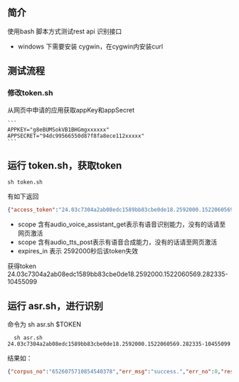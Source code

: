 ## 简介

使用bash 脚本方式测试rest api 识别接口

- windows 下需要安装 cygwin，在cygwin内安装curl



## 测试流程

### 修改token.sh

从网页中申请的应用获取appKey和appSecret

```
​```
APPKEY="g8eBUMSokVB1BHGmgxxxxxx"
APPSECRET="94dc99566550d87f8fa8ece112xxxxx"
​```
```



## 运行 token.sh，获取token
```
sh token.sh
```
有如下返回

```json
{"access_token":"24.03c7304a2ab08edc1589bb83cbe0de18.2592000.1522060569.282335-10455099","session_key":"9mzdCyse3JwGR1cK\/XAkMMXTp7D7mQ+9ulfLpycoWHOuZQBmQtPSE9MnAF6kUNqDnAgnaoyjP\/qkYgtciDo9PKgyozlbIw==","scope":"public audio_voice_assistant_get audio_tts_post wise_adapt lebo_resource_base lightservice_public hetu_basic lightcms_map_poi kaidian_kaidian ApsMisTest_Test\u6743\u9650 vis-classify_flower bnstest_fasf lpq_\u5f00\u653e cop_helloScope ApsMis_fangdi_permission","refresh_token":"25.f54659f694f686cf574f8723d48cbe4d.315360000.1834828569.282335-10455099","session_secret":"e730778e4d239a4811ba6424556ef701","expires_in":2592000}
```

- scope 含有audio_voice_assistant_get表示有语音识别能力，没有的话请至网页激活
- scope 含有audio_tts_post表示有语音合成能力，没有的话请至网页激活
- expires_in 表示 2592000秒后该token失效

获得token  24.03c7304a2ab08edc1589bb83cbe0de18.2592000.1522060569.282335-10455099


## 运行 asr.sh，进行识别

命令为 sh asr.sh $TOKEN
```
  sh asr.sh  24.03c7304a2ab08edc1589bb83cbe0de18.2592000.1522060569.282335-10455099
```

结果如：
```json
{"corpus_no":"6526075710854540378","err_msg":"success.","err_no":0,"result":["北京科技馆，"],"sn":"402172223481519470408"}
```
